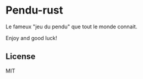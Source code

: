 # Pendu-rust
Le fameux "jeu du pendu" que tout le monde connait.

Enjoy and good luck!

## License
MIT
